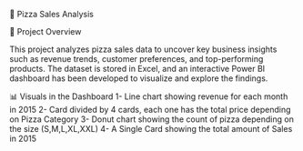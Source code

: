 🍕 Pizza Sales Analysis

📌 Project Overview

This project analyzes pizza sales data to uncover key business insights such as revenue trends, customer preferences, and top-performing products. The dataset is stored in Excel, and an interactive Power BI dashboard has been developed to visualize and explore the findings.

📊 Visuals in the Dashboard
1- Line chart showing revenue for each month in 2015
2- Card divided by 4 cards, each one has the total price depending on Pizza Category
3- Donut chart showing the count of pizza depending on the size (S,M,L,XL,XXL)
4- A Single Card showing the total amount of Sales in 2015
